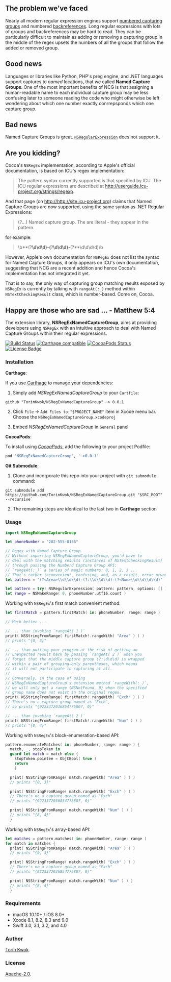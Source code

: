 ## The problem we've faced

Nearly all modern regular expression engines support [numbered capturing groups](http://www.regular-expressions.info/brackets.html) and numbered [backreferences](http://www.regular-expressions.info/backref.html). Long regular expressions with lots of groups and backreferences may be hard to read. They can be particularly difficult to maintain as adding or removing a capturing group in the middle of the regex upsets the numbers of all the groups that follow the added or removed group.

## Good news

Languages or libraries like Python, PHP's preg engine, and .NET languages support captures to *named* locations, that we called __Named Capture Groups__. One of the most important benefits of NCG is that assigning a human-readable name to each individual capture group may be less confusing later to someone reading the code who might otherwise be left wondering about which one number exactly conrrepsponds which one capture group.

## Bad news
Named Capture Groups is great. [`NSRegularExpression`](https://developer.apple.com/documentation/foundation/nsregularexpression) does not support it.

## Are you kidding?

Cocoa's `NSRegEx` implementation, according to Apple's 
official documentation, is based on ICU's regex implementation:

> The pattern syntax currently supported is that specified by ICU. 
> The ICU regular expressions are described at
> <http://userguide.icu-project.org/strings/regexp>.

And that page (on <http://http://site.icu-project.org>) claims that Named Capture Groups
are now supported, using the same syntax as .NET Regular Expressions:

> (?<name>...) Named capture group. The <angle brackets> are 
> literal - they appear in the pattern.

for example:
> \b**(?<Area>**\d\d\d)-(**?<Exch>**\d\d\d)-**(?<Num>**\d\d\d\d)\b

However, Apple's own documentation for `NSRegEx` does not list the syntax for Named Capture Groups, it only appears on ICU's
own documentation, suggesting that NCG are a recent
addition and hence Cocoa's implementation has not integrated it yet.

That is to say, the only way of capturing group matching results exposed by `NSRegEx` is currently by talking with `rangeAt(:_)` method within `NSTextCheckingResult` class, which is number-based. Come on, Cocoa.

## Happy are those who are sad ... - Matthew 5:4

The extension library, __NSRegExNamedCaptureGroup__, aims at providing developers using `NSRegEx` 
with an intuitive approach to deal with Named Capture Groups within
their regular expressions.

[![Build Status](https://travis-ci.org/TorinKwok/NSRegExNamedCaptureGroup.svg?branch=master)](https://travis-ci.org/TorinKwok/NSRegExNamedCaptureGroup)
[![Carthage compatible](https://img.shields.io/badge/Carthage-compatible-4BC51D.svg?style=flat)](https://github.com/Carthage/Carthage)
[![CocoaPods Status](https://cocoapod-badges.herokuapp.com/v/NSRegExNamedCaptureGroup/badge.png)](https://cocoapods.org)
[![License Badge](https://cocoapod-badges.herokuapp.com/l/NSRegExNamedCaptureGroup/badge.svg)](./LICENSE)

### Installation

__Carthage__:

If you use [Carthage](https://github.com/Carthage/Carthage) to manage your dependencies:

1. Simply add *NSRegExNamedCaptureGroup* to your `Cartfile`:

```
github "TorinKwok/NSRegExNamedCaptureGroup" ~> 0.0.1
```

2. Click `File` -> `Add Files to "$PROJECT_NAME"` item in Xcode menu bar. Choose the `NSRegExNamedCaptureGroup.xcodeproj`

3. Embed *NSRegExNamedCaptureGroup* in `General` panel

__CocoaPods__:

To install using [*CocoaPods*](https://github.com/cocoapods/cocoapods), add the following to your project Podfile:

``` ruby
pod 'NSRegExNamedCaptureGroup', '~>0.0.1'
```

__Git Submodule__:

1. Clone and incorporate this repo into your project with `git submodule` command:

``` shell
git submodule add https://github.com/TorinKwok/NSRegExNamedCaptureGroup.git "$SRC_ROOT" --recursive`
```

2. The remaining steps are identical to the last two in **Carthage** section

### Usage

```swift
import NSRegExNamedCaptureGroup

let phoneNumber = "202-555-0136"

// Regex with Named Capture Group.
// Without importing NSRegExNamedCaptureGroup, you'd have to 
// deal with the matching results (instances of NSTextCheckingResult)
// through passing the Numberd Capture Group API: 
// `rangeAt(:_)` a series of magic numbers: 0, 1, 2, 3 ...
// That's rather inconvenient, confusing, and, as a result, error prune.
let pattern = "(?<Area>\\d\\d\\d)-(?:\\d\\d\\d)-(?<Num>\\d\\d\\d\\d)"

let pattern = try! NSRegularExpression( pattern: pattern, options: [] )
let range = NSMakeRange( 0, phoneNumber.utf16.count )
```

Working with `NSRegEx`'s first match convenient method:

```swift
let firstMatch = pattern.firstMatch( in: phoneNumber, range: range )

// Much better ... 

// ... than invoking `rangeAt( 1 )`
print( NSStringFromRange( firstMatch!.rangeWith( "Area" ) ) )
// prints "{0, 3}"

// ... than putting your program at the risk of getting an
// unexpected result back by passing `rangeAt( 2 )` when you
// forget that the middle capture group (?:\d\d\d) is wrapped 
// within a pair of grouping-only parentheses, which means 
// it will not participate in capturing at all.
//
// Conversely, in the case of using
// NSRegExNamedCaptureGroup's extension method `rangeWith(:_)`,
// we will only get a range {NSNotFound, 0} when the specified
// group name does not exist in the original regex.
print( NSStringFromRange( firstMatch!.rangeWith( "Exch" ) ) )
// There's no a capture group named as "Exch",
// so prints "{9223372036854775807, 0}"

// ... than invoking `rangeAt( 2 )`
print( NSStringFromRange( firstMatch!.rangeWith( "Num" ) ) )
// prints "{8, 4}"
```

Working with `NSRegEx`'s block-enumeration-based API:

```swift
pattern.enumerateMatches( in: phoneNumber, range: range ) {
  match, _, stopToken in
  guard let match = match else {
    stopToken.pointee = ObjCBool( true )
    return
    }

  print( NSStringFromRange( match.rangeWith( "Area" ) ) )
  // prints "{0, 3}"

  print( NSStringFromRange( match.rangeWith( "Exch" ) ) )
  // There's no a capture group named as "Exch"
  // prints "{9223372036854775807, 0}"

  print( NSStringFromRange( match.rangeWith( "Num" ) ) )
  // prints "{8, 4}"
  }
```

Working with `NSRegEx`'s array-based API:

```swift
let matches = pattern.matches( in: phoneNumber, range: range )
for match in matches {
  print( NSStringFromRange( match.rangeWith( "Area" ) ) )
  // prints "{0, 3}"

  print( NSStringFromRange( match.rangeWith( "Exch" ) ) )
  // There's no a capture group named as "Exch"
  // prints "{9223372036854775807, 0}"

  print( NSStringFromRange( match.rangeWith( "Num" ) ) )
  // prints "{8, 4}"
  }
```

### Requirements

* macOS 10.10+ / iOS 8.0+
* Xcode 8.1, 8.2, 8.3 and 9.0
* Swift 3.0, 3.1, 3.2, and 4.0

### Author

[Torin Kwok](https://keybase.io/kwok).

### License

[Apache-2.0](./LICENSE).
